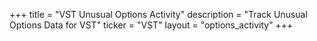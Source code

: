 +++
title = "VST Unusual Options Activity"
description = "Track Unusual Options Data for VST"
ticker = "VST"
layout = "options_activity"
+++

